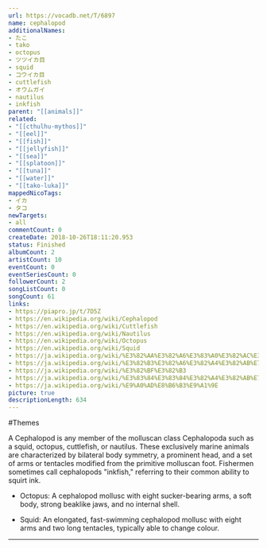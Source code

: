 ```yaml
---
url: https://vocadb.net/T/6897
name: cephalopod
additionalNames: 
- たこ
- tako
- octopus
- ツツイカ目
- squid
- コウイカ目
- cuttlefish
- オウムガイ
- nautilus
- inkfish
parent: "[[animals]]"
related:
- "[[cthulhu-mythos]]"
- "[[eel]]"
- "[[fish]]"
- "[[jellyfish]]"
- "[[sea]]"
- "[[splatoon]]"
- "[[tuna]]"
- "[[water]]"
- "[[tako-luka]]"
mappedNicoTags:
- イカ
- タコ
newTargets:
- all
commentCount: 0
createDate: 2018-10-26T18:11:20.953
status: Finished
albumCount: 2
artistCount: 10
eventCount: 0
eventSeriesCount: 0
followerCount: 2
songListCount: 0
songCount: 61
links: 
- https://piapro.jp/t/7D5Z
- https://en.wikipedia.org/wiki/Cephalopod
- https://en.wikipedia.org/wiki/Cuttlefish
- https://en.wikipedia.org/wiki/Nautilus
- https://en.wikipedia.org/wiki/Octopus
- https://en.wikipedia.org/wiki/Squid
- https://ja.wikipedia.org/wiki/%E3%82%AA%E3%82%A6%E3%83%A0%E3%82%AC%E3%82%A4
- https://ja.wikipedia.org/wiki/%E3%82%B3%E3%82%A6%E3%82%A4%E3%82%AB%E7%9B%AE
- https://ja.wikipedia.org/wiki/%E3%82%BF%E3%82%B3
- https://ja.wikipedia.org/wiki/%E3%83%84%E3%83%84%E3%82%A4%E3%82%AB%E7%9B%AE
- https://ja.wikipedia.org/wiki/%E9%A0%AD%E8%B6%B3%E9%A1%9E
picture: true
descriptionLength: 634
---
```


#Themes

A Cephalopod is any member of the molluscan class Cephalopoda such as a squid, octopus, cuttlefish, or nautilus. These exclusively marine animals are characterized by bilateral body symmetry, a prominent head, and a set of arms or tentacles modified from the primitive molluscan foot. Fishermen sometimes call cephalopods "inkfish," referring to their common ability to squirt ink.

- Octopus: A cephalopod mollusc with eight sucker-bearing arms, a soft body, strong beaklike jaws, and no internal shell.

- Squid: An elongated, fast-swimming cephalopod mollusc with eight arms and two long tentacles, typically able to change colour.

---

